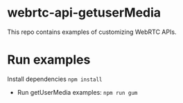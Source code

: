 # webrtc-api-getuserMedia
This repo contains examples of customizing WebRTC APIs.

# Run examples

Install dependencies `npm install`

* Run getUserMedia examples: `npm run gum`
